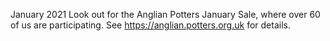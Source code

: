 January 2021  Look out for the Anglian Potters January Sale, where over 60 of us are participating.  See https://anglian.potters.org.uk for details.
